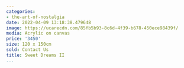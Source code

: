 ```yaml
---
categories:
- the-art-of-nostalgia
date: 2022-04-09 13:18:38.479648
image: https://ucarecdn.com/85fb5b93-8c6d-4f39-b678-450ece98439f/
media: Acrylic on canvas
price: '3450'
size: 120 x 150cm
sold: Contact Us
title: Sweet Dreams II
...
```

